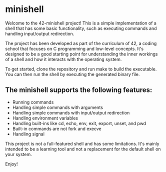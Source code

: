 # minishell

Welcome to the 42-minishell project! This is a simple implementation of a shell that has some basic functionality, such as executing commands and handling input/output redirection.

The project has been developed as part of the curriculum of 42, a coding school that focuses on C programming and low-level concepts. It's designed to be a good starting point for understanding the inner workings of a shell and how it interacts with the operating system.

To get started, clone the repository and run make to build the executable. You can then run the shell by executing the generated binary file.

## The minishell supports the following features:

- Running commands
- Handling simple commands with arguments
- Handling simple commands with input/output redirection
- Handling environment variables
- Handling built-ins like cd, echo, env, exit, export, unset, and pwd
- Built-in commands are not fork and execve
- Handling signal

This project is not a full-featured shell and has some limitations. It's mainly intended to be a learning tool and not a replacement for the default shell on your system.

Enjoy!
